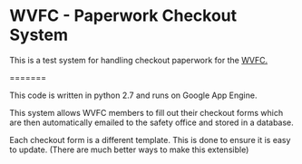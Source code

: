 # WVFC - Paperwork Checkout System

This is a test system for handling checkout paperwork for the <a href="http://www.wvfc.org">WVFC.</a> 

=======

This code is written in python 2.7 and runs on Google App Engine. 

This system allows WVFC members to fill out their checkout forms which are then automatically emailed to the safety office and stored in a database. 

Each checkout form is a different template. This is done to ensure it is easy to update. (There are much better ways to make this extensible)
